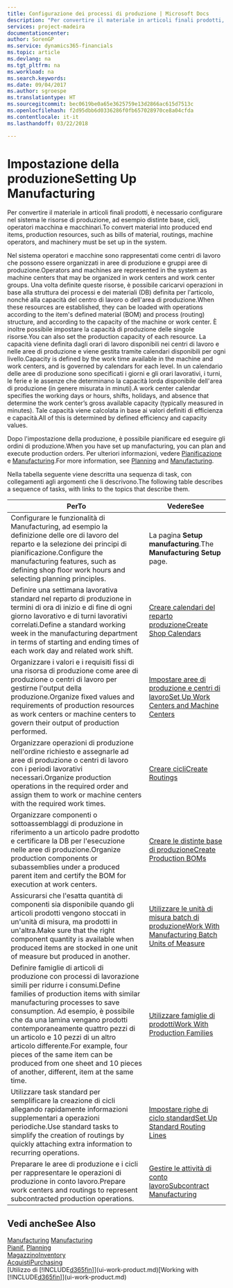 ```yaml
---
title: Configurazione dei processi di produzione | Microsoft Docs
description: "Per convertire il materiale in articoli finali prodotti, è necessario configurare nel sistema le risorse di produzione, ad esempio distinte base, cicli, operatori macchina e macchinari."
services: project-madeira
documentationcenter: 
author: SorenGP
ms.service: dynamics365-financials
ms.topic: article
ms.devlang: na
ms.tgt_pltfrm: na
ms.workload: na
ms.search.keywords: 
ms.date: 09/04/2017
ms.author: sgroespe
ms.translationtype: HT
ms.sourcegitcommit: bec0619be0a65e3625759e13d2866ac615d7513c
ms.openlocfilehash: f2d95dbb6d0336286f0fb657028970ce8a04cfda
ms.contentlocale: it-it
ms.lasthandoff: 03/22/2018

---
```

# <a name="setting-up-manufacturing"></a><span data-ttu-id="02210-103">Impostazione della produzione</span><span class="sxs-lookup"><span data-stu-id="02210-103">Setting Up Manufacturing</span></span>
<span data-ttu-id="02210-104">Per convertire il materiale in articoli finali prodotti, è necessario configurare nel sistema le risorse di produzione, ad esempio distinte base, cicli, operatori macchina e macchinari.</span><span class="sxs-lookup"><span data-stu-id="02210-104">To convert material into produced end items, production resources, such as bills of material, routings, machine operators, and machinery must be set up in the system.</span></span>

<span data-ttu-id="02210-105">Nel sistema operatori e macchine sono rappresentati come centri di lavoro che possono essere organizzati in aree di produzione e gruppi aree di produzione.</span><span class="sxs-lookup"><span data-stu-id="02210-105">Operators and machines are represented in the system as machine centers that may be organized in work centers and work center groups.</span></span> <span data-ttu-id="02210-106">Una volta definite queste risorse, è possibile caricarvi operazioni in base alla struttura dei processi e dei materiali (DB) definita per l'articolo, nonché alla capacità del centro di lavoro o dell'area di produzione.</span><span class="sxs-lookup"><span data-stu-id="02210-106">When these resources are established, they can be loaded with operations according to the item's defined material (BOM) and process (routing) structure, and according to the capacity of the machine or work center.</span></span> <span data-ttu-id="02210-107">È inoltre possibile impostare la capacità di produzione delle singole risorse.</span><span class="sxs-lookup"><span data-stu-id="02210-107">You can also set the production capacity of each resource.</span></span> <span data-ttu-id="02210-108">La capacità viene definita dagli orari di lavoro disponibili nei centri di lavoro e nelle aree di produzione e viene gestita tramite calendari disponibili per ogni livello.</span><span class="sxs-lookup"><span data-stu-id="02210-108">Capacity is defined by the work time available in the machine and work centers, and is governed by calendars for each level.</span></span> <span data-ttu-id="02210-109">In un calendario delle aree di produzione sono specificati i giorni e gli orari lavorativi, i turni, le ferie e le assenze che determinano la capacità lorda disponibile dell'area di produzione (in genere misurata in minuti).</span><span class="sxs-lookup"><span data-stu-id="02210-109">A work center calendar specifies the working days or hours, shifts, holidays, and absence that determine the work center’s gross available capacity (typically measured in minutes).</span></span> <span data-ttu-id="02210-110">Tale capacità viene calcolata in base ai valori definiti di efficienza e capacità.</span><span class="sxs-lookup"><span data-stu-id="02210-110">All of this is determined by defined efficiency and capacity values.</span></span>  

<span data-ttu-id="02210-111">Dopo l'impostazione della produzione, è possibile pianificare ed eseguire gli ordini di produzione.</span><span class="sxs-lookup"><span data-stu-id="02210-111">When you have set up manufacturing, you can plan and execute production orders.</span></span> <span data-ttu-id="02210-112">Per ulteriori informazioni, vedere [Pianificazione](production-planning.md) e [Manufacturing](production-manage-manufacturing.md).</span><span class="sxs-lookup"><span data-stu-id="02210-112">For more information, see [Planning](production-planning.md) and [Manufacturing](production-manage-manufacturing.md).</span></span>  

 <span data-ttu-id="02210-113">Nella tabella seguente viene descritta una sequenza di task, con collegamenti agli argomenti che li descrivono.</span><span class="sxs-lookup"><span data-stu-id="02210-113">The following table describes a sequence of tasks, with links to the topics that describe them.</span></span>   

|<span data-ttu-id="02210-114">**Per**</span><span class="sxs-lookup"><span data-stu-id="02210-114">**To**</span></span>|<span data-ttu-id="02210-115">**Vedere**</span><span class="sxs-lookup"><span data-stu-id="02210-115">**See**</span></span>|  
|------------|-------------|  
|<span data-ttu-id="02210-116">Configurare le funzionalità di Manufacturing, ad esempio la definizione delle ore di lavoro del reparto e la selezione dei principi di pianificazione.</span><span class="sxs-lookup"><span data-stu-id="02210-116">Configure the manufacturing features, such as defining shop floor work hours and selecting planning principles.</span></span>|<span data-ttu-id="02210-117">La pagina **Setup manufacturing**.</span><span class="sxs-lookup"><span data-stu-id="02210-117">The **Manufacturing Setup** page.</span></span>|  
|<span data-ttu-id="02210-118">Definire una settimana lavorativa standard nel reparto di produzione in termini di ora di inizio e di fine di ogni giorno lavorativo e di turni lavorativi correlati.</span><span class="sxs-lookup"><span data-stu-id="02210-118">Define a standard working week in the manufacturing department in terms of starting and ending times of each work day and related work shift.</span></span>|[<span data-ttu-id="02210-119">Creare calendari del reparto produzione</span><span class="sxs-lookup"><span data-stu-id="02210-119">Create Shop Calendars</span></span>](production-how-to-create-work-center-calendars.md)|  
|<span data-ttu-id="02210-120">Organizzare i valori e i requisiti fissi di una risorsa di produzione come aree di produzione o centri di lavoro per gestirne l'output della produzione.</span><span class="sxs-lookup"><span data-stu-id="02210-120">Organize fixed values and requirements of production resources as work centers or machine centers to govern their output of production performed.</span></span>|[<span data-ttu-id="02210-121">Impostare aree di produzione e centri di lavoro</span><span class="sxs-lookup"><span data-stu-id="02210-121">Set Up Work Centers and Machine Centers</span></span>](production-how-to-set-up-work-and-machine-centers.md)|
|<span data-ttu-id="02210-122">Organizzare operazioni di produzione nell'ordine richiesto e assegnarle ad aree di produzione o centri di lavoro con i periodi lavorativi necessari.</span><span class="sxs-lookup"><span data-stu-id="02210-122">Organize production operations in the required order and assign them to work or machine centers with the required work times.</span></span>|[<span data-ttu-id="02210-123">Creare cicli</span><span class="sxs-lookup"><span data-stu-id="02210-123">Create Routings</span></span>](production-how-to-create-routings.md)|
|<span data-ttu-id="02210-124">Organizzare componenti o sottoassemblaggi di produzione in riferimento a un articolo padre prodotto e certificare la DB per l'esecuzione nelle aree di produzione.</span><span class="sxs-lookup"><span data-stu-id="02210-124">Organize production components or subassemblies under a produced parent item and certify the BOM for execution at work centers.</span></span>|[<span data-ttu-id="02210-125">Creare le distinte base di produzione</span><span class="sxs-lookup"><span data-stu-id="02210-125">Create Production BOMs</span></span>](production-how-to-create-production-boms.md)|
|<span data-ttu-id="02210-126">Assicurarsi che l'esatta quantità di componenti sia disponibile quando gli articoli prodotti vengono stoccati in un'unità di misura, ma prodotti in un'altra.</span><span class="sxs-lookup"><span data-stu-id="02210-126">Make sure that the right component quantity is available when produced items are stocked in one unit of measure but produced in another.</span></span>|[<span data-ttu-id="02210-127">Utilizzare le unità di misura batch di produzione</span><span class="sxs-lookup"><span data-stu-id="02210-127">Work With Manufacturing Batch Units of Measure</span></span>](production-how-to-use-the-manufacturing-batch-unit-of-measure.md)|  
|<span data-ttu-id="02210-128">Definire famiglie di articoli di produzione con processi di lavorazione simili per ridurre i consumi.</span><span class="sxs-lookup"><span data-stu-id="02210-128">Define families of production items with similar manufacturing processes to save consumption.</span></span> <span data-ttu-id="02210-129">Ad esempio, è possibile che da una lamina vengano prodotti contemporaneamente quattro pezzi di un articolo e 10 pezzi di un altro articolo differente.</span><span class="sxs-lookup"><span data-stu-id="02210-129">For example, four pieces of the same item can be produced from one sheet and 10 pieces of another, different, item at the same time.</span></span>|[<span data-ttu-id="02210-130">Utilizzare famiglie di prodotti</span><span class="sxs-lookup"><span data-stu-id="02210-130">Work With Production Families</span></span>](production-how-work-family.md)|
|<span data-ttu-id="02210-131">Utilizzare task standard per semplificare la creazione di cicli allegando rapidamente informazioni supplementari a operazioni periodiche.</span><span class="sxs-lookup"><span data-stu-id="02210-131">Use standard tasks to simplify the creation of routings by quickly attaching extra information to recurring operations.</span></span>|[<span data-ttu-id="02210-132">Impostare righe di ciclo standard</span><span class="sxs-lookup"><span data-stu-id="02210-132">Set Up Standard Routing Lines</span></span>](production-how-set-up-standard-routing-lines.md)|  
|<span data-ttu-id="02210-133">Preparare le aree di produzione e i cicli per rappresentare le operazioni di produzione in conto lavoro.</span><span class="sxs-lookup"><span data-stu-id="02210-133">Prepare work centers and routings to represent subcontracted production operations.</span></span>|[<span data-ttu-id="02210-134">Gestire le attività di conto lavoro</span><span class="sxs-lookup"><span data-stu-id="02210-134">Subcontract Manufacturing</span></span>](production-how-to-subcontract-manufacturing.md)|  

## <a name="see-also"></a><span data-ttu-id="02210-135">Vedi anche</span><span class="sxs-lookup"><span data-stu-id="02210-135">See Also</span></span>
<span data-ttu-id="02210-136">[Manufacturing](production-manage-manufacturing.md)  </span><span class="sxs-lookup"><span data-stu-id="02210-136">[Manufacturing](production-manage-manufacturing.md)  </span></span>  
<span data-ttu-id="02210-137">[Pianif.](production-planning.md) </span><span class="sxs-lookup"><span data-stu-id="02210-137">[Planning](production-planning.md) </span></span>  
[<span data-ttu-id="02210-138">Magazzino</span><span class="sxs-lookup"><span data-stu-id="02210-138">Inventory</span></span>](inventory-manage-inventory.md)  
[<span data-ttu-id="02210-139">Acquisti</span><span class="sxs-lookup"><span data-stu-id="02210-139">Purchasing</span></span>](purchasing-manage-purchasing.md)  
<span data-ttu-id="02210-140">[Utilizzo di [!INCLUDE[d365fin](includes/d365fin_md.md)]](ui-work-product.md)</span><span class="sxs-lookup"><span data-stu-id="02210-140">[Working with [!INCLUDE[d365fin](includes/d365fin_md.md)]](ui-work-product.md)</span></span>


